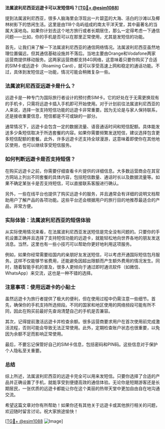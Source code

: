 **法属波利尼西亚远遊卡可以发短信吗？[[TG💪+ @esim1088](https://t.me/s/esim1088)]**

提到法属波利尼西亚，很多人脑海里会浮现出一片碧蓝的大海、洁白的沙滩以及椰林树影下的悠闲生活。这里是由118个岛屿组成的南太平洋天堂，其中最著名的当属大溪地岛。如果你计划去这个地方旅行或者长期居住，那么一定得考虑一下通信问题——比如，你的手机是否可以在那里正常使用，尤其是发短信的功能。

首先，让我们来了解一下法属波利尼西亚的通信网络情况。法属波利尼西亚虽然地理位置偏远，但其通信基础设施并不落后。当地主要由Orange和Vodafone两家运营商提供移动服务。这两家运营商都支持4G网络，这意味着只要你购买了合适的SIM卡或远遊卡（Roaming Card），就可以享受高速上网和稳定的通话功能。不过，具体到发短信这一功能，情况可能会稍微复杂一些。

### 法属波利尼西亚远遊卡是什么？

远遊卡是一种专门为国际旅行者设计的预付费SIM卡。它的好处在于无需更换现有的手机卡，只需将远遊卡插入手机即可开始使用。对于计划前往法属波利尼西亚的人来说，选择一张支持短信功能的远遊卡非常重要。因为无论是与家人保持联系，还是接收重要信息，短信都是不可或缺的一部分。

通常情况下，远遊卡会包含一定的数据流量、语音通话时间和短信配额。具体能发送多少条短信取决于所选套餐的内容。如果你需要频繁发送短信，建议选择包含更多短信配额的套餐。此外，许多远遊卡还支持全球漫游，这意味着即使你在其他地区使用，也可以继续享受短信服务。

### 如何判断远遊卡是否支持短信？

在购买远遊卡之前，你需要仔细查看卡片提供的详细信息。大多数运营商会在其官方网站上列出不同套餐的具体内容，包括短信数量、通话时长以及数据流量等。如果不确定某张卡是否支持短信，可以直接联系客服进行确认。

另外，一些在线平台也提供了购买远遊卡的服务，并且通常会有详细的说明文档帮助用户了解产品的各项功能。这些平台还会根据用户的旅行目的地推荐最适合的产品，非常方便。

### 实际体验：法属波利尼西亚的短信体验

从实际使用情况来看，在法属波利尼西亚发送短信是完全没有问题的。只要你的手机设置正确并且选择了支持短信功能的远遊卡，就能轻松地向世界各地的朋友发送消息。当然，这里也有一些小技巧可以帮助你更好地利用这项服务。

例如，如果你经常需要给国内的亲朋好友发送短信，可以考虑开通国际短信包月服务。这样不仅能够节省费用，还能避免因超出限额而产生额外费用的情况发生。同时，随着智能手机的普及，很多人更倾向于通过即时通讯软件（如微信、WhatsApp）来交流，这也是一种不错的选择。

### 注意事项：使用远遊卡的小贴士

虽然远遊卡为旅行者提供了极大的便利，但在使用过程中仍需注意一些细节。首先，确保你的手机支持所选频段。不同的国家和地区使用的网络频段可能有所不同，因此在购买前最好先查询清楚自己的手机是否兼容。

其次，记得提前激活远遊卡并检查余额。很多运营商要求用户在首次使用前完成激活流程，否则可能会导致无法正常使用。此外，定期检查账户状态也很重要，以免因为余额不足而影响正常使用。

最后，不要忘记保管好自己的SIM卡信息，包括密码和PIN码。这些信息对于保护个人隐私至关重要。

### 总结

综上所述，法属波利尼西亚的远遊卡完全可以用来发短信。只要你选择了合适的产品并正确设置了手机，就能享受到便捷高效的通信体验。无论你是短期游客还是长期居民，一张优质的远遊卡都能让你在这个美丽的热带天堂中更加自由自在地沟通交流。

希望这篇文章对你有所帮助！如果你还有其他关于远遊卡或其他旅行相关的问题，欢迎随时留言讨论。祝大家旅途愉快！

[[TG💪+ @esim1088](https://t.me/s/esim1088) ![Image](https://i.postimg.cc/4NQfJmqS/Snipaste-2025-05-13-00-14-12.png)]
